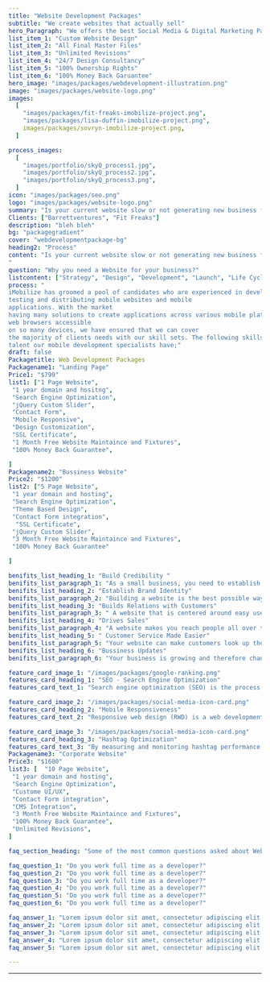 ```yaml
---
title: "Website Development Packages"
subtitle: "We create websites that actually sell"
hero_Paragraph: "We offers the best Social Media & Digital Marketing Packages in affordable budget. The business website is now the backbone and the infrastructure around which you build your business."
list_item_1: "Custom Website Design"
list_item_2: "All Final Master Files"
list_item_3: "Unlimited Revisions"
list_item_4: "24/7 Design Consultancy"
list_item_5: "100% Ownership Rights"
list_item_6: "100% Money Back Garuantee"
hero_image: "images/packages/webdevelopment-illustration.png"
image: "images/packages/website-logo.png"
images:
  [
    "images/packages/fit-freaks-imobilize-project.png",
    "images/packages/lisa-duffin-imobilize-project.png",
    images/packages/sovryn-imobilize-project.png,
  ]

process_images:
  [
    "images/portfolio/skyQ_process1.jpg",
    "images/portfolio/skyQ_process2.jpg",
    "images/portfolio/skyQ_process3.png",
  ]
icon: "images/packages/seo.png"
logo: "images/packages/website-logo.png"
summary: "Is your current website slow or not generating new business for you? Then it might be time for a new website! All our websites are built from scratch, speed-tested, and search-engine optimised. Your website is a powerful marketing asset, so our designers will build you something remarkable. We have a wide range of web design and digital marketing packages to suit most budgets."
Clients: ["Barrettventures", "Fit Freaks"]
description: "bleh bleh"
bg: "packagegradient"
cover: "webdevelopmentpackage-bg"
heading2: "Process"
content: "Is your current website slow or not generating new business for you? Then it might be time for a new website! All our websites are built from scratch, speed-tested, and search-engine optimised. Your website is a powerful marketing asset, so our designers will build you something remarkable. We have a wide range of web design and digital marketing packages to suit most budgets.
"
question: "Why you need a Website for your business?"
listcontent: ["Strategy", "Design", "Development", "Launch", "Life Cycle Managment", ]
process: "
iMobilize has groomed a pool of candidates who are experienced in developing,
testing and distributing mobile websites and mobile
applications. With the market
having many solutions to create applications across various mobile platforms and
web browsers accessible
on so many devices, we have ensured that we can cover
the majority of clients needs with our skill sets. The following skills are the type of
talent our mobile development specialists have;"
draft: false
Packagetitle: Web Development Packages
Packagename1: "Landing Page"
Price1: "$799"
list1: ["1 Page Website",
 "1 year domain and hositng",
 "Search Engine Optimization",
 "jQuery Custom Slider",
 "Contact Form",
 "Mobile Responsive",
 "Design Customization",
 "SSL Certificate", 
 "1 Month Free Website Maintaince and Fixtures",
 "100% Money Back Guarantee",

]
Packagename2: "Bussiness Website"
Price2: "$1200"
list2: ["5 Page Website",
 "1 year domain and hosting",
 "Search Engine Optimization",
 "Theme Based Design",
 "Contact Form integration",
  "SSL Certificate", 
 "jQuery Custom Slider",
 "3 Month Free Website Maintaince and Fixtures",
 "100% Money Back Guarantee"

]

benifits_list_heading_1: "Build Credibility "
benifits_list_paragraph_1: "As a small business, you need to establish your credibility before people will trust you enough to buy from you."
benifits_list_heading_2: "Establish Brand Identity"
benifits_list_paragraph_2: "Building a website is the best possible way to showcase all of these important elements for consumers to easily find. You can feature these aspects on an “about us” page or even on your homepage so that consumers start to get an idea of who you are as a brand. "
benifits_list_heading_3: "Builds Relations with Customers"
benifits_list_paragraph_3: " A website that is centered around easy user experience and personalizes the customer’s visits, will help make that customer have a more positive response to your business. "
benifits_list_heading_4: "Drives Sales"
benifits_list_paragraph_4: "A website makes you reach people all over the world to expose them to your products/services. The more exposure your business receives, the more sales it will get, and the more your business will grow."
benifits_list_heading_5: " Customer Service Made Easier"
benifits_list_paragraph_5: "Your website can make customers look up their questions on your site instead of taking the time to call you. Of course, you will have a few customers who will still feel the need to call, but that number will go drastically down. "
benifits_list_heading_6: "Bussiness Updates"
benifits_list_paragraph_6: "Your business is growing and therefore changing as it does. As a result, you may struggle to keep your clients updated on what is new with your business."

feature_card_image_1: "/images/packages/google-ranking.png"
features_card_heading_1: "SEO - Search Engine Optimization"
features_card_text_1: "Search engine optimization (SEO) is the process of improving the quality and quantity of website traffic to a website or a web page from search engines. SEO targets unpaid traffic (known as natural or organic results) rather than direct traffic or paid traffic."

feature_card_image_2: "/images/packages/social-media-icon-card.png"
features_card_heading_2: "Mobile Responsiveness"
features_card_text_2: "Responsive web design (RWD) is a web development approach that creates dynamic changes to the appearance of a website, depending on the screen size and orientation of the device being used to view it"

feature_card_image_3: "/images/packages/social-media-icon-card.png"
features_card_heading_3: "Hashtag Optimization"
features_card_text_3: "By measuring and monitoring hashtag performance, you'll know whether your hashtag targeting needs further improvement or is already working just fine. This data is essential for your marketing team to determine why some posts are doing well while others are not."
Packagename3: "Corporate Website"
Price3: "$1600"
list3: [  "10 Page Website",
 "1 year domain and hosting",
 "Search Engine Optimization",
 "Custome UI/UX",
 "Contact Form integration",
 "CMS Integration",
 "3 Month Free Website Maintaince and Fixtures",
 "100% Money Back Guarantee",
 "Unlimited Revisions",
]

faq_section_heading: "Some of the most common questions asked about Website Design & Development."

faq_question_1: "Do you work full time as a developer?"
faq_question_2: "Do you work full time as a developer?"
faq_question_3: "Do you work full time as a developer?"
faq_question_4: "Do you work full time as a developer?"
faq_question_5: "Do you work full time as a developer?"
faq_question_6: "Do you work full time as a developer?"

faq_answer_1: "Lorem ipsum dolor sit amet, consectetur adipiscing elit. Donec consequat neque eu odio convallis, porta consequat erat rhoncus. Curabitur vulputate porttitor lectus, vitae tincidunt dolor eleifend vitae."
faq_answer_2: "Lorem ipsum dolor sit amet, consectetur adipiscing elit. Donec consequat neque eu odio convallis, porta consequat erat rhoncus. Curabitur vulputate porttitor lectus, vitae tincidunt dolor eleifend vitae."
faq_answer_3: "Lorem ipsum dolor sit amet, consectetur adipiscing elit. Donec consequat neque eu odio convallis, porta consequat erat rhoncus. Curabitur vulputate porttitor lectus, vitae tincidunt dolor eleifend vitae."
faq_answer_4: "Lorem ipsum dolor sit amet, consectetur adipiscing elit. Donec consequat neque eu odio convallis, porta consequat erat rhoncus. Curabitur vulputate porttitor lectus, vitae tincidunt dolor eleifend vitae."
faq_answer_5: "Lorem ipsum dolor sit amet, consectetur adipiscing elit. Donec consequat neque eu odio convallis, porta consequat erat rhoncus. Curabitur vulputate porttitor lectus, vitae tincidunt dolor eleifend vitae."

---
```


---
